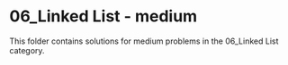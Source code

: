 # 06_Linked List - medium
This folder contains solutions for medium problems in the 06_Linked List category.
